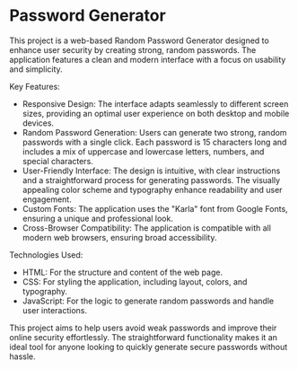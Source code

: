 # Password Generator
This project is a web-based Random Password Generator designed to enhance user security by creating strong, random passwords. The application features a clean and modern interface with a focus on usability and simplicity.

Key Features:

- Responsive Design: The interface adapts seamlessly to different screen sizes, providing an optimal user experience on both desktop and mobile devices.
- Random Password Generation: Users can generate two strong, random passwords with a single click. Each password is 15 characters long and includes a mix of uppercase and lowercase letters, numbers, and special characters.
- User-Friendly Interface: The design is intuitive, with clear instructions and a straightforward process for generating passwords. The visually appealing color scheme and typography enhance readability and user engagement.
- Custom Fonts: The application uses the "Karla" font from Google Fonts, ensuring a unique and professional look.
- Cross-Browser Compatibility: The application is compatible with all modern web browsers, ensuring broad accessibility.

Technologies Used:
- HTML: For the structure and content of the web page.
- CSS: For styling the application, including layout, colors, and typography.
- JavaScript: For the logic to generate random passwords and handle user interactions.

This project aims to help users avoid weak passwords and improve their online security effortlessly. The straightforward functionality makes it an ideal tool for anyone looking to quickly generate secure passwords without hassle.
